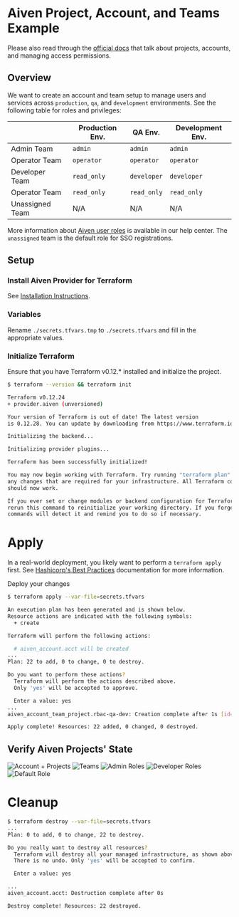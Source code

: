 # Aiven Project, Account, and Teams Example

Please also read through the [official docs](https://docs.aiven.io/docs/platform/concepts/projects_accounts_access.html) that talk about projects, accounts, and managing access permissions.

## Overview

We want to create an account and team setup to manage users and services
across `production`, `qa`, and `development` environments. See the
following table for roles and privileges:

|                 | Production Env. | QA Env.     | Development Env. |
|-----------------|-----------------|-------------|------------------|
| Admin Team      | `admin`         | `admin`     | `admin`          |
| Operator Team   | `operator`      | `operator`  | `operator`       |
| Developer Team  | `read_only`     | `developer` | `developer`      |
| Operator Team   | `read_only`     | `read_only` | `read_only`      |
| Unassigned Team | N/A             | N/A         | N/A              |

More information about [Aiven user roles](https://help.aiven.io/en/articles/923754-project-member-privileges) is available in our help center. The `unassigned` team is the default role for SSO registrations.

## Setup

### Install Aiven Provider for Terraform

See [Installation Instructions](https://github.com/aiven/terraform-provider-aiven#installation).

### Variables

Rename `./secrets.tfvars.tmp` to `./secrets.tfvars` and fill in the appropriate values.

### Initialize Terraform

Ensure that you have Terraform v0.12.\* installed and initialize the project.

```sh
$ terraform --version && terraform init

Terraform v0.12.24
+ provider.aiven (unversioned)

Your version of Terraform is out of date! The latest version
is 0.12.28. You can update by downloading from https://www.terraform.io/downloads.html

Initializing the backend...

Initializing provider plugins...

Terraform has been successfully initialized!

You may now begin working with Terraform. Try running "terraform plan" to see
any changes that are required for your infrastructure. All Terraform commands
should now work.

If you ever set or change modules or backend configuration for Terraform,
rerun this command to reinitialize your working directory. If you forget, other
commands will detect it and remind you to do so if necessary.
```

# Apply

In a real-world deployment, you likely want to perform a `terraform apply` first. See [Hashicorp's Best Practices](https://www.terraform.io/docs/cloud/guides/recommended-practices/index.html) documentation for more information.

Deploy your changes

```sh
$ terraform apply --var-file=secrets.tfvars

An execution plan has been generated and is shown below.
Resource actions are indicated with the following symbols:
  + create

Terraform will perform the following actions:

  # aiven_account.acct will be created
...
Plan: 22 to add, 0 to change, 0 to destroy.

Do you want to perform these actions?
  Terraform will perform the actions described above.
  Only 'yes' will be accepted to approve.

  Enter a value: yes
...
aiven_account_team_project.rbac-qa-dev: Creation complete after 1s [id=a2d33b4d2ece/at2d33b4607c5/demo-tech-qa]

Apply complete! Resources: 22 added, 0 changed, 0 destroyed.
```

## Verify Aiven Projects' State

![Account + Projects](assets/accounts_modal.png)
![Teams](assets/teams.png)
![Admin Roles](assets/admin_rbac.png)
![Developer Roles](assets/dev_rbac.png)
![Default Role](assets/unassigned_rbac.png)

# Cleanup

```sh
$ terraform destroy --var-file=secrets.tfvars
...
Plan: 0 to add, 0 to change, 22 to destroy.

Do you really want to destroy all resources?
  Terraform will destroy all your managed infrastructure, as shown above.
  There is no undo. Only 'yes' will be accepted to confirm.

  Enter a value: yes

...
aiven_account.acct: Destruction complete after 0s

Destroy complete! Resources: 22 destroyed.
```
